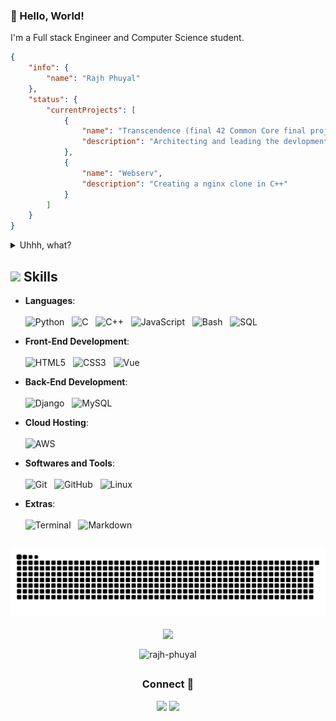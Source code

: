 ### 👋 Hello, World!

I'm a Full stack Engineer and Computer Science student.

```json
{
    "info": {
        "name": "Rajh Phuyal"
    },
    "status": {
        "currentProjects": [
            {
                "name": "Transcendence (final 42 Common Core final project)",
                "description": "Architecting and leading the devlopment"
            },
            {
                "name": "Webserv",
                "description": "Creating a nginx clone in C++"
            }
        ]
    }
}
```

<details>
  <summary>Uhhh, what?</summary>

  - 👨‍💻 **Current Projects**: I’m currently leading the final project of 42 Common Core, which involves full stack development.
  - 📚 **Learning**: Right now, I'm learning about Docker containers.
  - ⚡ **Fun Fact**: I like to play chess

</details>

## <img src="https://media2.giphy.com/media/QssGEmpkyEOhBCb7e1/giphy.gif?cid=ecf05e47a0n3gi1bfqntqmob8g9aid1oyj2wr3ds3mg700bl&rid=giphy.gif" width="25"> Skills

<p align="center">

- **Languages**:
  <br><br>
  ![Python](https://img.shields.io/badge/Python%20-%2314354C.svg?style=for-the-badge&logo=python&logoColor=white) &nbsp;
  ![C](https://img.shields.io/badge/C%20-%232370ED.svg?style=for-the-badge&logo=c&logoColor=white) &nbsp;
  ![C++](https://img.shields.io/badge/C++%20-%2300599C.svg?style=for-the-badge&logo=c%2B%2B&logoColor=white) &nbsp;
  ![JavaScript](https://img.shields.io/badge/JavaScript%20-%23F7DF1E.svg?style=for-the-badge&logo=javascript&logoColor=black) &nbsp;
  ![Bash](https://img.shields.io/badge/Bash-%234EAA25.svg?style=for-the-badge&logo=gnu-bash&logoColor=white) &nbsp;
  ![SQL](https://img.shields.io/badge/SQL-%234F5B93.svg?style=for-the-badge&logo=sqlite&logoColor=white) &nbsp;

- **Front-End Development**:
  <br><br>
  ![HTML5](https://img.shields.io/badge/HTML5%20-%23E34F26.svg?style=for-the-badge&logo=html5&logoColor=white) &nbsp;
  ![CSS3](https://img.shields.io/badge/CSS%20-%231572B6.svg?style=for-the-badge&logo=css3&logoColor=white) &nbsp;
  ![Vue](https://img.shields.io/badge/Vue%20-%234FC08D.svg?style=for-the-badge&logo=vue.js&logoColor=white) &nbsp;

- **Back-End Development**:
  <br><br>
  ![Django](https://img.shields.io/badge/Django%20-%23092E20.svg?style=for-the-badge&logo=django&logoColor=white) &nbsp;
  ![MySQL](https://img.shields.io/badge/MySQL-%234479A1.svg?style=for-the-badge&logo=mysql&logoColor=white) &nbsp;

- **Cloud Hosting**:
  <br><br>
  ![AWS](https://img.shields.io/badge/AWS%20-%23232F3E.svg?style=for-the-badge&logo=amazonaws&logoColor=white) &nbsp;

- **Softwares and Tools**:
  <br><br>
  ![Git](https://img.shields.io/badge/git-%23F05033.svg?style=for-the-badge&logo=git&logoColor=white) &nbsp;
  ![GitHub](https://img.shields.io/badge/github-%23121011.svg?style=for-the-badge&logo=github&logoColor=white) &nbsp;
  ![Linux](https://img.shields.io/badge/Linux-FCC624?style=for-the-badge&logo=linux&logoColor=black) &nbsp;

- **Extras**:
  <br><br>
  ![Terminal](https://img.shields.io/badge/Terminal-%23054020?style=for-the-badge&logo=gnu-bash&logoColor=white) &nbsp;
  ![Markdown](https://img.shields.io/badge/markdown-%23000000.svg?style=for-the-badge&logo=markdown&logoColor=white) &nbsp;

</p>

##
<p align="center">
    <img src="https://github.com/7oSkaaa/7oSkaaa/blob/output/github-contribution-grid-snake.svg?" alt="Snake Game"/>
</p>
<p align="center">
    <img align="center" src="https://github-readme-stats.vercel.app/api?username=rajh-phuyal&theme=dark&show_icons=true&count_private=true" />
</p>
<p align="center">
    <img align="center" src="https://github-readme-stats.vercel.app/api/top-langs?username=rajh-phuyal&show_icons=true&theme=dark&locale=en&layout=compact" alt="rajh-phuyal" />
</p>

## <h3 align="center">Connect  🤝</h3>

<p align="center">
    <div align="center" class="icons-social">
        <a target="_blank" href="https://www.linkedin.com/in/rajh-phuyal/"><img src="https://img.icons8.com/doodle/40/000000/linkedin--v2.png"></a>
        <a target="_blank" href="https://x.com/rajh_phuyal"><img src="https://img.icons8.com/doodle/1x/twitter-squared--v2.png"></a>
    </div>
</p>
